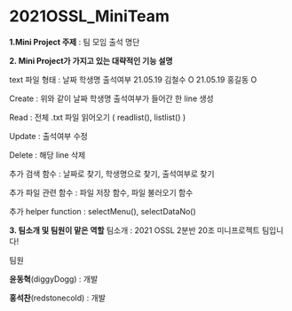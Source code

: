 # 2021OSSL_MiniTeam

__1.Mini Project 주제__
: 팀 모임 출석 명단

__2. Mini Project가 가지고 있는 대략적인 기능 설명__<p>

text 파일 형태 :
날짜 학생명 출석여부
21.05.19 김철수 O
21.05.19 홍길동 O

Create : 위와 같이 날짜 학생명 출석여부가 들어간 한 line 생성

Read : 전체 .txt 파일 읽어오기 ( readlist(), listlist() )

Update : 출석여부 수정

Delete : 해당 line 삭제

추가 검색 함수 : 날짜로 찾기, 학생명으로 찾기, 출석여부로 찾기

추가 파일 관련 함수 : 파일 저장 함수, 파일 불러오기 함수

추가 helper function : selectMenu(), selectDataNo()

__3. 팀소개 및 팀원이 맡은 역할__
팀소개 : 2021 OSSL 2분반 20조 미니프로젝트 팀입니다!

팀원<p>
__윤동혁__(diggyDogg) : 개발<p>
__홍석찬__(redstonecold) : 개발
